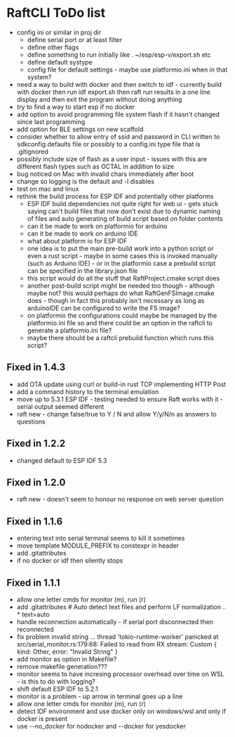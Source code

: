 # RaftCLI ToDo list

- config ini or similar in proj dir
  - define serial port or at least filter
  - define other flags
  - define something to run initially like . ~/esp/esp-v/export.sh etc
  - define default systype
  - config file for default settings - maybe use platformio.ini when in that system?
- need a way to build with docker and then switch to idf - currently build with docker then run idf export.sh then raft run results in a one line display and then exit the program without doing anything
- try to find a way to start esp if no docker
- add option to avoid programming file system flash if it hasn't changed since last programming
- add option for BLE settings on new scaffold
- consider whether to allow entry of ssid and password in CLI written to sdkconfig.defaults file or possibly to a config.ini type file that is .gitignored
- possibly include size of flash as a user input - issues with this are different flash types such as OCTAL in addition to size
- bug noticed on Mac with invalid chars immediately after boot
- change so logging is the default and -l disables
- test on mac and linux
- rethink the build process for ESP IDF and potentially other platforms
  - ESP IDF build dependencies not quite right for web ui - gets stuck saying can't build files that now don't exist due to dynamic naming of files and auto generating of build script based on folder contents
  - can it be made to work on platformio for arduino
  - can it be made to work on arduino IDE
  - what about platform io for ESP IDF
  - one idea is to put the main pre-build work into a python script or even a rust script - maybe in some cases this is invoked manually (such as Arduino IDE) - or in the platformio case a prebuild script can be specified in the library.json file
  - this script would do all the stuff that RaftProject.cmake script does
  - another post-build script might be needed too though - although maybe not? this would perhaps do what RaftGenFSImage.cmake does - though in fact this probably isn't necessary as long as arduinoIDE can be configured to write the FS image?
  - on platformio the configurations could maybe be managed by the platformio.ini file so and there could be an option in the raftcli to generate a platformio.ini file?
  - maybe there should be a raftcli prebuild function which runs this script?

## Fixed in 1.4.3
- add OTA update using curl or build-in rust TCP implementing HTTP Post
- add a command history to the terminal emulation
- move up to 5.3.1 ESP IDF - testing needed to ensure Raft works with it - serial output seemed different
- raft new - change false/true to Y / N and allow Y/y/N/n as answers to questions

## Fixed in 1.2.2
- changed default to ESP IDF 5.3

## Fixed in 1.2.0
- raft new - doesn't seem to honour no response on web server question

## Fixed in 1.1.6
- entering text into serial terminal seems to kill it sometimes
- move template MODULE_PREFIX to constexpr in header
- add .gitattributes
- if no docker or idf then silently stops

## Fixed in 1.1.1
- allow one letter cmds for monitor (m), run (r)
- add .gitattributes # Auto detect text files and perform LF normalization .. * text=auto
- handle reconnection automatically - if serial port disconnected then reconnected
- fix problem invalid string ... thread 'tokio-runtime-worker' panicked at src/serial_monitor.rs:179:68: Failed to read from RX stream: Custom { kind: Other, error: "Invalid String" }
- add monitor as option in Makefile?
- remove makefile generation???
- monitor seems to have incresing processor overhead over time on WSL - is this to do with logging?
- shift default ESP IDF to 5.2.1
- monitor is a problem - up arrow in terminal goes up a line
- allow one letter cmds for monitor (m), run (r)
- detect IDF environment and use docker only on windows/wsl and only if docker is present
- use --no_docker for nodocker and --docker for yesdocker

